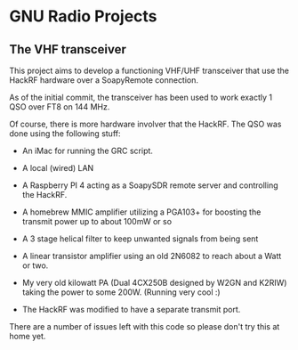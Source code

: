 # GNU Radio Projects

## The VHF transceiver

This project aims to develop a functioning VHF/UHF transceiver that use the HackRF hardware over a SoapyRemote connection.

As of the initial commit, the transceiver has been used to work exactly 1 QSO over FT8 on 144 MHz.

Of course, there is more hardware involver that the HackRF. The QSO was done using the following stuff:

* An iMac for running the GRC script.

* A local (wired) LAN

* A Raspberry PI 4 acting as a SoapySDR remote server and controlling the HackRF.

* A homebrew MMIC amplifier utilizing a PGA103+ for boosting the transmit power up to about 100mW or so

* A 3 stage helical filter to keep unwanted signals from being sent

* A linear transistor amplifier using an old 2N6082 to reach about a Watt or two.

* My very old kilowatt PA (Dual 4CX250B designed by W2GN and K2RIW) taking the power to some 200W. (Running very cool :)

* The HackRF was modified to have a separate transmit port.

There are a number of issues left with this code so please don't try this at home yet.
